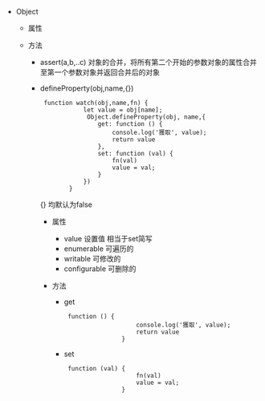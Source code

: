 - Object
  - 属性
  - 方法
    
    - assert(a,b,..c)  对象的合并，将所有第二个开始的参数对象的属性合并至第一个参数对象并返回合并后的对象
    
    - defineProperty(obj,name,{})
    
      ```
       function watch(obj,name,fn) {
                  let value = obj[name];
                   Object.defineProperty(obj, name,{
                      get: function () {
                          console.log('獲取', value);
                          return value
                      },
                      set: function (val) {
                          fn(val)
                          value = val;
                      }
                  })  
              }
      ```
    
      {}		均默认为false
    
      - 属性
        - value  	设置值 相当于set简写
        - enumerable       可遍历的
        - writable    可修改的
        - configurable     可删除的
    
      - 方法
    
        - get
    
          ```
           function () {
                              console.log('獲取', value);
                              return value
                          }
          ```
    
        - set
    
          ```
           function (val) {
                              fn(val)
                              value = val;
                          }
          ```
    
          
